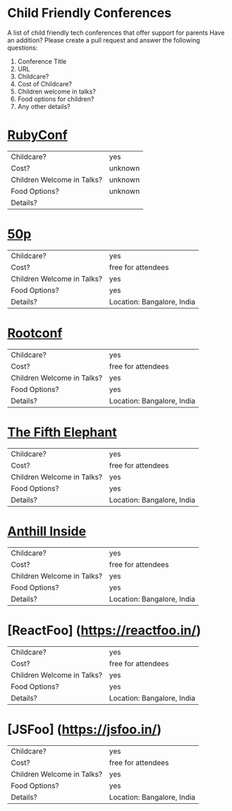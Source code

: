 # Child Friendly Conferences
A list of child friendly tech conferences that offer support for parents
Have an addition? Please create a pull request and answer the following questions:
1. Conference Title
1. URL
1. Childcare?
1. Cost of Childcare?
1. Children welcome in talks?
1. Food options for children?
1. Any other details?

# [RubyConf](https://rubyconf.org/)
|              |                  |
|--------------| -----------------|
| Childcare?      | yes    |
| Cost?     | unknown |
| Children Welcome in Talks? | unknown |
| Food Options?   | unknown |
| Details? |  |

# [50p](https://50p.in/)
|              |                  |
|--------------| -----------------|
| Childcare?      | yes    |
| Cost?     | free for attendees |
| Children Welcome in Talks? | yes |
| Food Options?   | yes |
| Details? | Location: Bangalore, India |

# [Rootconf](https://rootconf.in/)
|              |                  |
|--------------| -----------------|
| Childcare?      | yes    |
| Cost?     | free for attendees |
| Children Welcome in Talks? | yes |
| Food Options?   | yes |
| Details? | Location: Bangalore, India |

# [The Fifth Elephant](https:/fifthelephant.in/)
|              |                  |
|--------------| -----------------|
| Childcare?      | yes    |
| Cost?     | free for attendees |
| Children Welcome in Talks? | yes |
| Food Options?   | yes |
| Details? | Location: Bangalore, India |

# [Anthill Inside](https://anthillinside.in/)
|              |                  |
|--------------| -----------------|
| Childcare?      | yes    |
| Cost?     | free for attendees |
| Children Welcome in Talks? | yes |
| Food Options?   | yes |
| Details? | Location: Bangalore, India |

# [ReactFoo] (https://reactfoo.in/)
|              |                  |
|--------------| -----------------|
| Childcare?      | yes    |
| Cost?     | free for attendees |
| Children Welcome in Talks? | yes |
| Food Options?   | yes |
| Details? | Location: Bangalore, India |

# [JSFoo] (https://jsfoo.in/)
|              |                  |
|--------------| -----------------|
| Childcare?      | yes    |
| Cost?     | free for attendees |
| Children Welcome in Talks? | yes |
| Food Options?   | yes |
| Details? | Location: Bangalore, India |

